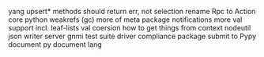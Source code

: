 yang
  upsert* methods should return err, not selection
  rename Rpc to Action
core
  python weakrefs (gc)
  more of meta package
  notifications
  more val support incl. leaf-lists
  val coersion
  how to get things from context
nodeutil
  json writer
server
  gnmi
test suite
  driver compliance
package
  submit to Pypy
  document py
  document lang
